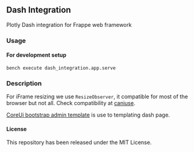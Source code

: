 ## Dash Integration

Plotly Dash integration for Frappe web framework

### Usage

#### For development setup
    bench execute dash_integration.app.serve

### Description

For iFrame resizing we use `ResizeObserver`, it compatible for most of the browser but not all. Check compatibility at [caniuse](https://caniuse.com/#feat=resizeobserver).

[CoreUi bootstrap admin template](https://github.com/coreui/coreui-free-bootstrap-admin-template/) is use to templating dash page. 

#### License

This repository has been released under the MIT License.
